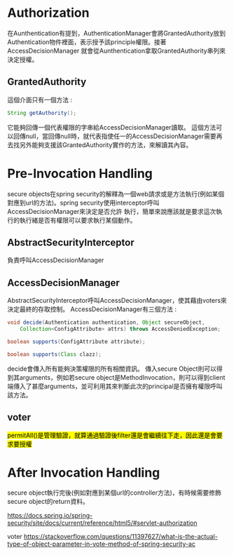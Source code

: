# Authorization
在Aunthentication有提到，AuthenticationManager會將GrantedAuthority放到Authentication物件裡面，表示授予該principle權限。接著AccessDecisionManager 就會從Aunthentication拿取GrantedAuthority串列來決定授權。

## GrantedAuthority
這個介面只有一個方法 :
```java
String getAuthority();
```
它能夠回傳一個代表權限的字串給AccessDecisionManager讀取。
這個方法可以回傳null，當回傳null時，就代表指使任一的AccessDecisionManager需要再去找另外能夠支援該GrantedAuthority實作的方法，來解讀其內容。

# Pre-Invocation Handling
secure objects在spring security的解釋為一個web請求或是方法執行(例如某個對應到url的方法)。spring security使用interceptor呼叫AccessDecisionManager來決定是否允許
執行，簡單來說應該就是要求這次執行的執行緒是否有權限可以要求執行某個動作。

## AbstractSecurityInterceptor
負責呼叫AccessDecisionManager

## AccessDecisionManager
AbstractSecurityInterceptor呼叫AccessDecisionManager，使其藉由voters來決定最終的存取控制。
AccessDecisionManager有三個方法 :
```java
void decide(Authentication authentication, Object secureObject,
    Collection<ConfigAttribute> attrs) throws AccessDeniedException;

boolean supports(ConfigAttribute attribute);

boolean supports(Class clazz);
```
decide會傳入所有能夠決策權限的所有相關資訊。 傳入secure Object則可以得到其arguments，例如若secure object是MethodInvocation，則可以得到client端傳入了甚麼arguments，並可利用其來判斷此次的principal是否擁有權限呼叫該方法。

## voter

<mark>permitAll()是管理驗證，就算通過驗證後filter還是會繼續往下走，因此還是會要求要授權</mark>


# After Invocation Handling
secure object執行完後(例如對應到某個url的controller方法)，有時候需要修飾secure object的return資料。

https://docs.spring.io/spring-security/site/docs/current/reference/html5/#servlet-authorization

voter
https://stackoverflow.com/questions/11397627/what-is-the-actual-type-of-object-parameter-in-vote-method-of-spring-security-ac